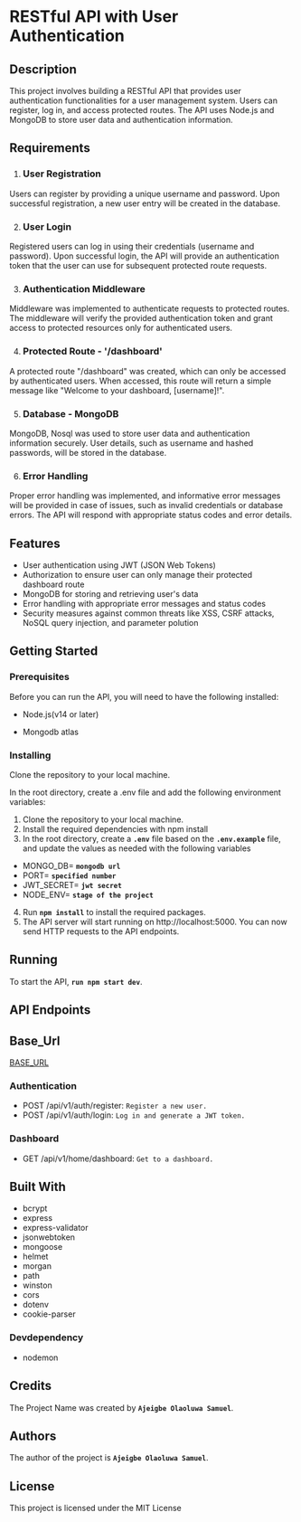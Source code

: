 # **RESTful API with User Authentication**

## **Description**

This project involves building a RESTful API that provides user authentication functionalities for a user management system. Users can register, log in, and access protected routes. The API uses Node.js and MongoDB to store user data and authentication information.

## **Requirements**

1. ### **User Registration**

Users can register by providing a unique username and password. Upon successful registration, a new user entry will be created in the database.

2. ### **User Login**

Registered users can log in using their credentials (username and password). Upon successful login, the API will provide an authentication token that the user can use for subsequent protected route requests.

3. ### **Authentication Middleware**

Middleware was implemented to authenticate requests to protected routes. The middleware will verify the provided authentication token and grant access to protected resources only for authenticated users.

4. ### **Protected Route - '/dashboard'**

A protected route "/dashboard" was created, which can only be accessed by authenticated users. When accessed, this route will return a simple message like "Welcome to your dashboard, [username]!".

5. ### **Database - MongoDB**

MongoDB, Nosql was used to store user data and authentication information securely. User details, such as username and hashed passwords, will be stored in the database.

6. ### **Error Handling**

Proper error handling was implemented, and informative error messages will be provided in case of issues, such as invalid credentials or database errors. The API will respond with appropriate status codes and error details.

## **Features**

- User authentication using JWT (JSON Web Tokens)
- Authorization to ensure user can only manage their protected dashboard route
- MongoDB for storing and retrieving user's data 
- Error handling with appropriate error messages and status codes
- Security measures against common threats like  XSS, CSRF attacks, NoSQL query injection, and parameter polution

## **Getting Started**

### **Prerequisites**

Before you can run the API, you will need to have the following installed:

- Node.js(v14 or later)

- Mongodb atlas

### **Installing**

Clone the repository to your local machine.

In the root directory, create a .env file and add the
following environment variables:

1. Clone the repository to your local machine.
2. Install the required dependencies with npm install
3. In the root directory, create a **`.env`** file based on the **`.env.example`** file, and update the values as needed with the following variables

- MONGO_DB= **`mongodb url`**
- PORT= **`specified number`**
- JWT_SECRET= **`jwt secret`**
- NODE_ENV= **`stage of the project`**

4. Run **`npm install`** to install the required packages.
5. The API server will start running on http://localhost:5000. You can now send HTTP requests to the API endpoints.

## **Running**

To start the API, **`run npm start dev`**.
## **API Endpoints**

## **Base_Url**

[BASE_URL](https://user-authentication-backend-5vef.onrender.com)

### **Authentication**

- POST /api/v1/auth/register: `Register a new user.`
- POST /api/v1/auth/login: `Log in and generate a JWT token.`

### **Dashboard**

- GET /api/v1/home/dashboard: `Get to a dashboard.`

## **Built With**

- bcrypt
- express
- express-validator
- jsonwebtoken
- mongoose
- helmet
- morgan
- path
- winston
- cors
- dotenv
- cookie-parser

### **Devdependency**

- nodemon

## **Credits**

The Project Name was created by **`Ajeigbe Olaoluwa Samuel`**.

## **Authors**

The author of the project is **`Ajeigbe Olaoluwa Samuel`**.

## **License**

This project is licensed under the MIT License
